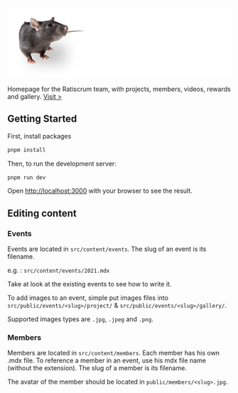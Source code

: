 ![Ratiscrum Logo](https://raw.githubusercontent.com/FranckG28/Ratiscrum/main/public/rts-logo.png)

Homepage for the Ratiscrum team, with projects, members, videos, rewards and gallery. [Visit >](https://ratiscrum.vercel.app)

## Getting Started

First, install packages
```bash
pnpm install
```

Then, to run the development server:

```bash
pnpm run dev
```

Open [http://localhost:3000](http://localhost:3000) with your browser to see the result.


## Editing content

### Events 

Events are located in `src/content/events`. The slug of an event is its filename.

e.g. : `src/content/events/2021.mdx`

Take at look at the existing events to see how to write it.

To add images to an event, simple put images files into `src/public/events/<slug>/project/` & `src/public/events/<slug>/gallery/`.

Supported images types are `.jpg`, `.jpeg` and `.png`.


### Members

Members are located in `src/content/members`. Each member has his own .mdx file.
To reference a member in an event, use his mdx file name (without the extension). 
The slug of a member is its filename.

The avatar of the member should be located in `public/members/<slug>.jpg`.
